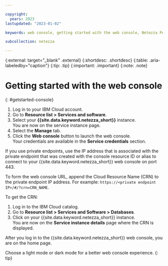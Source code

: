 ```yaml
---

copyright:
  years: 2023
lastupdated: "2023-01-02"

keywords: web console, getting started with the web console, Netezza Performance Server web console

subcollection: netezza

---
```


{:external: target="_blank" .external}
{:shortdesc: .shortdesc}
{:table: .aria-labeledby="caption"}
{:tip: .tip}
{:important: .important}
{:note: .note}

# Getting started with the web console
{: #getstarted-console}

1. Log in to your IBM Cloud account.
1. Go to **Resource list > Services and software**.
1. Select your **{{site.data.keyword.netezza_short}}** instance.  
    You are now on the service instance page.   
1. Select the **Manage** tab.
1. Click the **Web console** button to launch the web console.  
    Your credentials are available in the **Service credentials** section.
    
If you use private endpoints, use the IP address that is associated with the private endpoint that was created with the console resource ID or alias to connect to your {{site.data.keyword.netezza_short}} web console on port 443.  

To form the web console URL, append the Cloud Resource Name (CRN) to the private endpoint IP address. For example: `https://<private endpoint IP>/#/?crn=CRN_NAME`.  

To get the CRN:

1. Log in to the IBM Cloud catalog.
1. Go to **Resource list > Services and Software > Databases**.
1. Click on your {{site.data.keyword.netezza_short}} instance.  
   You are now on the **Service instance details** page where the CRN is displayed.

After you log in to the {{site.data.keyword.netezza_short}} web console, you are on the home page.

Choose a light mode or dark mode for a better web console experience.
{: tip}

